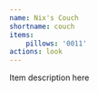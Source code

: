 ```yaml
---
name: Nix's Couch
shortname: couch
items: 
    pillows: '0011'
actions: look
---
```

Item description here